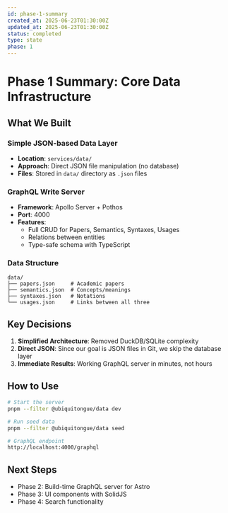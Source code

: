 ```yaml
---
id: phase-1-summary
created_at: 2025-06-23T01:30:00Z
updated_at: 2025-06-23T01:30:00Z
status: completed
type: state
phase: 1
---
```


# Phase 1 Summary: Core Data Infrastructure

## What We Built

### Simple JSON-based Data Layer
- **Location**: `services/data/`
- **Approach**: Direct JSON file manipulation (no database)
- **Files**: Stored in `data/` directory as `.json` files

### GraphQL Write Server
- **Framework**: Apollo Server + Pothos
- **Port**: 4000
- **Features**:
  - Full CRUD for Papers, Semantics, Syntaxes, Usages
  - Relations between entities
  - Type-safe schema with TypeScript

### Data Structure
```
data/
├── papers.json     # Academic papers
├── semantics.json  # Concepts/meanings
├── syntaxes.json   # Notations
└── usages.json     # Links between all three
```

## Key Decisions

1. **Simplified Architecture**: Removed DuckDB/SQLite complexity
2. **Direct JSON**: Since our goal is JSON files in Git, we skip the database layer
3. **Immediate Results**: Working GraphQL server in minutes, not hours

## How to Use

```bash
# Start the server
pnpm --filter @ubiquitongue/data dev

# Run seed data
pnpm --filter @ubiquitongue/data seed

# GraphQL endpoint
http://localhost:4000/graphql
```

## Next Steps
- Phase 2: Build-time GraphQL server for Astro
- Phase 3: UI components with SolidJS
- Phase 4: Search functionality